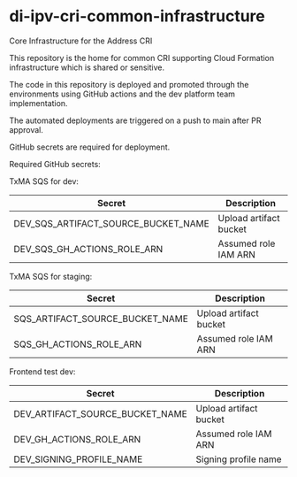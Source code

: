 # di-ipv-cri-common-infrastructure
Core Infrastructure for the Address CRI

This repository is the home for common CRI supporting Cloud Formation infrastructure which is shared or sensitive.

The code in this repository is deployed and promoted through the environments using GitHub actions and 
the dev platform team implementation.

The automated deployments are triggered on a push to main after PR approval.

GitHub secrets are required for deployment.

Required GitHub secrets:

TxMA SQS for dev:

| Secret                              | Description |
|-------------------------------------| ----------- |
| DEV_SQS_ARTIFACT_SOURCE_BUCKET_NAME | Upload artifact bucket |
| DEV_SQS_GH_ACTIONS_ROLE_ARN         | Assumed role IAM ARN |

TxMA SQS for staging:

| Secret                      | Description |
|-----------------------------| ----------- |
| SQS_ARTIFACT_SOURCE_BUCKET_NAME | Upload artifact bucket |
| SQS_GH_ACTIONS_ROLE_ARN     | Assumed role IAM ARN |

Frontend test dev:

| Secret                          | Description |
|---------------------------------| ----------- |
| DEV_ARTIFACT_SOURCE_BUCKET_NAME | Upload artifact bucket |
| DEV_GH_ACTIONS_ROLE_ARN         | Assumed role IAM ARN |
| DEV_SIGNING_PROFILE_NAME        | Signing profile name |

